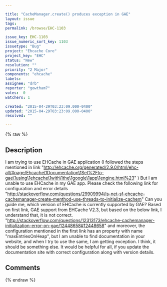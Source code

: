 ```yaml
---

title: "CacheManager.create() produces exception in GAE"
layout: issue
tags: 
permalink: /browse/EHC-1103

issue_key: EHC-1103
issue_numeric_sort_key: 1103
issuetype: "Bug"
project: "Ehcache Core"
project_key: "EHC"
status: "New"
resolution: ""
priority: "2 Major"
components: "ehcache"
labels: 
assignee: "drb"
reporter: "gowtham7"
votes:  0
watchers: 1

created: "2015-04-29T03:23:09.000-0400"
updated: "2015-04-29T03:23:09.000-0400"
resolved: ""

---
```




{% raw %}



## Description

<div markdown="1" class="description">

I am trying to use EHCache in GAE application (I followed the steps mentioned in link "http://ehcache.org/generated/2.9.0/html/ehc-all/#page/Ehcache\1Documentation\1Set%2Fto-gae\1using\1ehcache\1with\1the\1google\1app\1engine.html%23" )
But I am unable to use EHCache in my GAE app. Please check the following link for configuration and error details "http://stackoverflow.com/questions/29909994/is-net-sf-ehcache-cachemanager-create-menthod-use-threads-to-initialize-cachem"
Can you guide me, which version of EHCache is currently supported by GAE? Based on first link, GAE support from EHCache V2.3, but based on the below link, I understand that, it is not correct. "http://stackoverflow.com/questions/12313173/ehcache-cachemanager-initialization-error-on-gae/12448658#12448658"
and moreover, the configuration mentioned in the first link has an property with name "maxEntriesOnHeap", but I am unable to find documentation in your website, and when I try to use the same, I am getting exception. I think, it should be something else.
It would be helpful for all, if you update the documentation site with correct configuration along with version details.


</div>

## Comments



{% endraw %}
